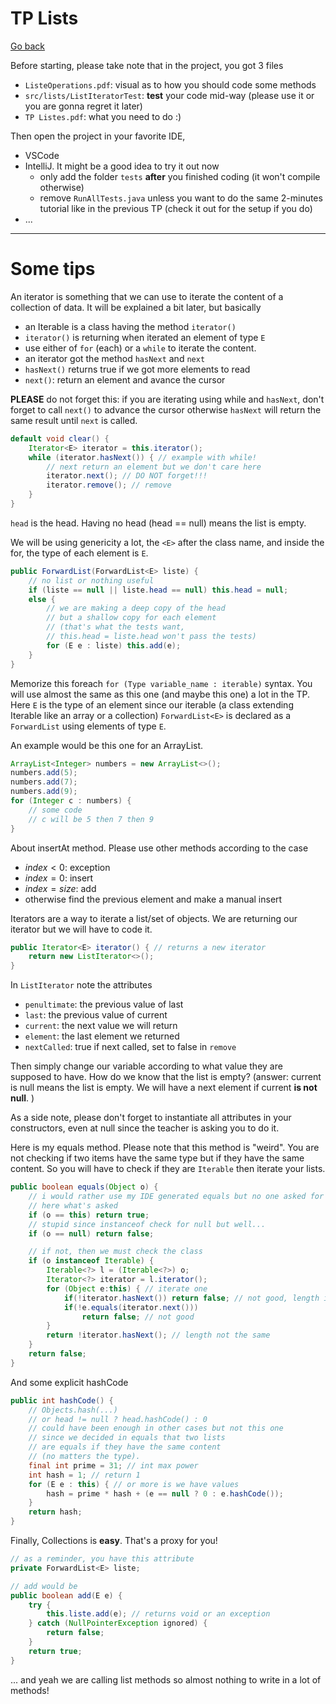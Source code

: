 # TP Lists

[Go back](..)

Before starting, please take note that in the project,
you got 3 files

* ``ListeOperations.pdf``: visual as to how you should code some
methods
* ``src/lists/ListIteratorTest``: **test** your code
mid-way (please use it or you are gonna regret it later)
* ``TP Listes.pdf``: what you need to do :)

Then open the project in your favorite
IDE, 

* VSCode 
* IntelliJ. It might be a good idea to try it out now
  * only add the folder ``tests`` **after** you finished coding
    (it won't compile otherwise)
  * remove ``RunAllTests.java`` unless you want to do the same 2-minutes tutorial
  like in the previous TP (check it out for
  the setup if you do)
* ...

<hr class="sr">

# Some tips

An iterator is something that we can use to
iterate the content of a collection of data.
It will be explained a bit later, but basically

* an Iterable is a class having the method `iterator()`
* `iterator()` is returning when iterated an element of type `E`
* use either of ``for`` (each) or a ``while`` to iterate the content.
* an iterator got the method ``hasNext`` and `next`
* ``hasNext()`` returns true if we got more elements to read
* ``next()``: return an element and avance the cursor

**PLEASE** do not forget this: if you are iterating
using while and ``hasNext``,
don't forget to call ``next()`` to advance
the cursor otherwise ``hasNext`` will return
the same result until ``next`` is called.

```java
default void clear() {
    Iterator<E> iterator = this.iterator();
    while (iterator.hasNext()) { // example with while!
        // next return an element but we don't care here
        iterator.next(); // DO NOT forget!!!
        iterator.remove(); // remove
    }
}
```

``head`` is the head. Having no head (head == null)
means the list is empty.

We will be using genericity a lot, the `<E>`
after the class name, and inside the for, the
type of each element is `E`.

```java
public ForwardList(ForwardList<E> liste) {
    // no list or nothing useful
    if (liste == null || liste.head == null) this.head = null;
    else {
        // we are making a deep copy of the head
        // but a shallow copy for each element 
        // (that's what the tests want, 
        // this.head = liste.head won't pass the tests)
        for (E e : liste) this.add(e);
    }
}
```

Memorize this foreach ``for (Type variable_name : iterable)``
syntax. You will use almost the same as this one (and maybe
this one) a lot in the TP. Here ``E`` is the type of
an element since
our iterable (a class extending Iterable like an array
or a collection) ``ForwardList<E>``
is declared as a ``ForwardList`` using elements of type
``E``.

An example would be this one for an ArrayList.

```java
ArrayList<Integer> numbers = new ArrayList<>();
numbers.add(5);
numbers.add(7);
numbers.add(9);
for (Integer c : numbers) {
    // some code
    // c will be 5 then 7 then 9
}
```

About insertAt method. Please use other methods
according to the case

* $index \lt 0$: exception
* $index = 0$: insert
* $index = size$: add
* otherwise find the previous element and make a manual insert

Iterators are a way to iterate a list/set of objects.
We are returning our iterator but we will have to code
it.

```java
public Iterator<E> iterator() { // returns a new iterator
    return new ListIterator<>();
}
```

In ``ListIterator`` note the attributes 

* ``penultimate``: the previous value of last
* ``last``: the previous value of current
* ``current``: the next value we will return
* ``element``: the last element we returned
* ``nextCalled``: true if next called, set to false in `remove`

Then simply change our variable according to what
value they are supposed to have. How do we know that
the list is empty? (answer: <span class="spoiler">
current is null means the list is empty. 
We will have a next element if current **is not null**.
</span>)

As a side note, please don't forget to instantiate all
attributes in your constructors, even at null since
the teacher is asking you to do it.

Here is my equals method. Please note that this method is "weird". You are not checking if two
items have the same type but if they have the same content. So you
will have to check if they are ``Iterable``
then iterate your lists.

```java
public boolean equals(Object o) {
    // i would rather use my IDE generated equals but no one asked for my choice
    // here what's asked
    if (o == this) return true;
    // stupid since instanceof check for null but well...
    if (o == null) return false;

    // if not, then we must check the class
    if (o instanceof Iterable) {
        Iterable<?> l = (Iterable<?>) o;
        Iterator<?> iterator = l.iterator();
        for (Object e:this) { // iterate one
            if(!iterator.hasNext()) return false; // not good, length is not the same
            if(!e.equals(iterator.next()))
                return false; // not good
        }
        return !iterator.hasNext(); // length not the same
    }
    return false;
}
```

And some explicit hashCode

```java
public int hashCode() {
    // Objects.hash(...)
    // or head != null ? head.hashCode() : 0
    // could have been enough in other cases but not this one
    // since we decided in equals that two lists
    // are equals if they have the same content
    // (no matters the type).
    final int prime = 31; // int max power
    int hash = 1; // return 1
    for (E e : this) { // or more is we have values
        hash = prime * hash + (e == null ? 0 : e.hashCode());
    }
    return hash;
}
```

Finally, Collections is **easy**. That's a proxy for you!

```java
// as a reminder, you have this attribute
private ForwardList<E> liste;

// add would be
public boolean add(E e) {
    try {
        this.liste.add(e); // returns void or an exception
    } catch (NullPointerException ignored) {
        return false;
    }
    return true;
}
```

... and yeah we are calling list methods so
almost nothing to write in a lot of methods!